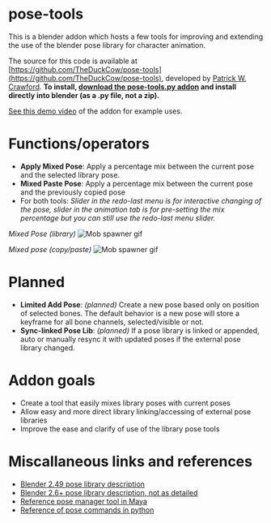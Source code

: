 # pose-tools
This is a blender addon which hosts a few tools for improving and extending the use of the blender pose library for character animation.

The source for this code is available at [https://github.com/TheDuckCow/pose-tools](https://github.com/TheDuckCow/pose-tools), developed by [Patrick W. Crawford](http://www.theduckcow.com). **To install, [download the pose-tools.py addon](https://raw.githubusercontent.com/TheDuckCow/pose-tools/master/pose-tools.py) and install directly into blender (as a .py file, not a zip).**

[See this demo video](https://www.youtube.com/watch?v=oT7-IlVgIw0) of the addon for example uses.

# Functions/operators
- **Apply Mixed Pose**: Apply a percentage mix between the current pose and the selected library pose.
- **Mixed Paste Pose**: Apply a percentage mix between the current pose and the previously copied pose
- For both tools: *Slider in the redo-last menu is for interactive changing of the pose, slider in the animation tab is for pre-setting the mix percentage but you can still use the redo-last menu slider.*

*Mixed Pose (library)*
![Mob spawner gif](/libraryPoseMix.gif)

*Mixed pose (copy/paste)*
![Mob spawner gif](/pastePoseMix.gif)

# Planned
- **Limited Add Pose**: *(planned)* Create a new pose based only on position of selected bones. The default behavior is a new pose will store a keyframe for all bone channels, selected/visible or not.
- **Sync-linked Pose Lib**: *(planned)* If a pose library is linked or appended, auto or manually resync it with updated poses if the external pose library changed.

# Addon goals
- Create a tool that easily mixes library poses with current poses
- Allow easy and more direct library linking/accessing of external pose libraries
- Improve the ease and clarify of use of the library pose tools


# Miscallaneous links and references
- [Blender 2.49 pose library description](http://wiki.blender.org/index.php/Doc:2.4/Manual/Rigging/Posing/Pose_Library)
- [Blender 2.6+ pose library description, not as detailed](http://wiki.blender.org/index.php/Doc:2.6/Manual/Rigging/Posing/Pose_Library)
- [Reference pose manager tool in Maya](https://www.youtube.com/watch?v=e4MY8Ar0k7g)
- [Reference of pose commands in python](http://www.blender.org/api/blender_python_api_2_59_0/bpy.ops.pose.html)
